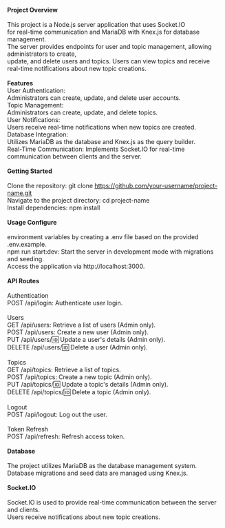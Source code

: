 **Project Overview** <br/>
<br/>
This project is a Node.js server application that uses Socket.IO <br/>
for real-time communication and MariaDB with Knex.js for database management. <br/>
The server provides endpoints for user and topic management, allowing administrators to create, <br/>
update, and delete users and topics. Users can view topics and receive real-time notifications about new topic creations.<br/>
<br/>
**Features** 
<br/>
User Authentication: <br/>
Administrators can create, update, and delete user accounts. <br/>
Topic Management: <br/>
Administrators can create, update, and delete topics. <br/>
User Notifications: <br/>
Users receive real-time notifications when new topics are created. <br/>
Database Integration: <br/>
Utilizes MariaDB as the database and Knex.js as the query builder. <br/>
Real-Time Communication: Implements Socket.IO for real-time communication between clients and the server.<br/>
<br/>
**Getting Started**<br/>
<br/>
Clone the repository: git clone https://github.com/your-username/project-name.git <br/>
Navigate to the project directory: cd project-name <br/>
Install dependencies: npm install<br/>
<br/>
**Usage Configure** <br/>
<br/>
environment variables by creating a .env file based on the provided .env.example. <br/>
npm run start:dev: Start the server in development mode with migrations and seeding. <br/>
Access the application via http://localhost:3000.<br/>
<br/>
**API Routes**<br/>
<br/>
Authentication <br/>
POST /api/login: Authenticate user login.<br/>
<br/>
Users<br/>
GET /api/users: Retrieve a list of users (Admin only). <br/>
POST /api/users: Create a new user (Admin only). <br/>
PUT /api/users/🆔 Update a user's details (Admin only). <br/>
DELETE /api/users/🆔 Delete a user (Admin only).<br/>
<br/>
Topics <br/>
GET /api/topics: Retrieve a list of topics. <br/>
POST /api/topics: Create a new topic (Admin only). <br/>
PUT /api/topics/🆔 Update a topic's details (Admin only). <br/>
DELETE /api/topics/🆔 Delete a topic (Admin only).<br/>
<br/>
Logout <br/>
POST /api/logout: Log out the user.<br/>
<br/>
Token Refresh <br/>
POST /api/refresh: Refresh access token.<br/>
<br/>
**Database** <br/>
<br/>
The project utilizes MariaDB as the database management system. <br/>
Database migrations and seed data are managed using Knex.js.<br/>
<br/>
**Socket.IO** <br/>
<br/>
Socket.IO is used to provide real-time communication between the server and clients. <br/>
Users receive notifications about new topic creations.<br/>
